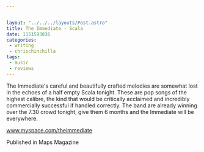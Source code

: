 ```yaml
---


layout: "../../../layouts/Post.astro"
title: The Immediate - Scala
date: 1151593836
categories:
 - writing
 - chrischinchilla
tags: 
 - music 
 - reviews
---
```


The Immediate's careful and beautifully crafted melodies are somewhat lost in the echoes of a half empty Scala tonight. These are pop songs of the highest calibre, the kind that would be critically acclaimed and incredibly commercially successful if handled correctly. The band are already winning over the 7.30 crowd tonight, give them 6 months and the Immediate will be everywhere.

<a href='https://www.myspace.com/theimmediate' target='_blank'>www.myspace.com/theimmediate</a>

Published in Maps Magazine
